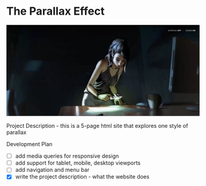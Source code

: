 # The Parallax Effect

![](images/Screen3.png)

Project Description - this is a 5-page html site that explores one style of parallax

Development Plan
  - [ ] add media queries for responsive design
  - [ ] add support for tablet, mobile, desktop viewports
  - [ ] add navigation and menu bar
  - [x] write the project description - what the website does
